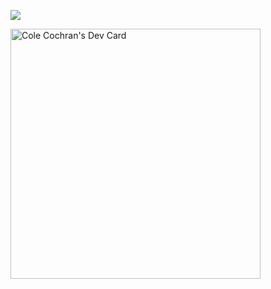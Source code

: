 ![](https://media.giphy.com/media/Nx0rz3jtxtEre/giphy.gif)





<a href="https://app.daily.dev/theradtastic512"><img src="https://api.daily.dev/devcards/7be2b740e85e495ba495bfc1c5298a26.png?r=1dp" width="400" alt="Cole Cochran's Dev Card"/></a>
<!--
**cole-cochran/cole-cochran** is a ✨ _special_ ✨ repository because its `README.md` (this file) appears on your GitHub profile.

Here are some ideas to get you started:

- 🔭 I’m currently working on ...
- 🌱 I’m currently learning ...
- 👯 I’m looking to collaborate on ...
- 🤔 I’m looking for help with ...
- 💬 Ask me about ...
- 📫 How to reach me: ...
- 😄 Pronouns: ...
- ⚡ Fun fact: ...
-->
